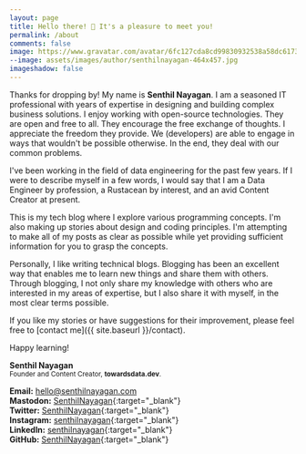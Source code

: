 ```yaml
---
layout: page
title: Hello there! 👋 It's a pleasure to meet you!
permalink: /about
comments: false
image: https://www.gravatar.com/avatar/6fc127cda8cd99830932538a58dc6173?s=300
--image: assets/images/author/senthilnayagan-464x457.jpg
imageshadow: false
---
```


Thanks for dropping by! My name is **Senthil Nayagan**. I am a seasoned IT professional with years of expertise in designing and building complex business solutions. I enjoy working with open-source technologies. They are open and free to all. They encourage the free exchange of thoughts. I appreciate the freedom they provide. We (developers) are able to engage in ways that wouldn't be possible otherwise. In the end, they deal with our common problems.

I've been working in the field of data engineering for the past few years. If I were to describe myself in a few words, I would say that I am a Data Engineer by profession, a Rustacean by interest, and an avid Content Creator at present.

This is my tech blog where I explore various programming concepts. I'm also making up stories about design and coding principles. I'm attempting to make all of my posts as clear as possible while yet providing sufficient information for you to grasp the concepts.

Personally, I like writing technical blogs. Blogging has been an excellent way that enables me to learn new things and share them with others. Through blogging, I not only share my knowledge with others who are interested in my areas of expertise, but I also share it with myself, in the most clear terms possible.

If you like my stories or have suggestions for their improvement, please feel free to [contact me]({{ site.baseurl }}/contact).

Happy learning!

**Senthil Nayagan**<br/>
<sup>Founder and Content Creator, **towardsdata.dev**.</sup>

**Email:** [hello@senthilnayagan.com](mailto:hello@senthilnayagan.com)<br/>
**Mastodon:** [SenthilNayagan](https://fosstodon.org/@SenthilNayagan){:target="_blank"}<br/>
**Twitter:** [SenthilNayagan](https://twitter.com/SenthilNayagan){:target="_blank"}<br/>
**Instagram:** [senthilnayagan](https://www.instagram.com/senthilnayagan){:target="_blank"}<br/> 
**LinkedIn:** [senthilnayagan](https://www.linkedin.com/in/senthilnayagan){:target="_blank"}<br/>
**GitHub:** [SenthilNayagan](https://github.com/SenthilNayagan){:target="_blank"}

<!--
<span style="color:#616A6B;"><i class="fa fa-envelope"></i></span>&nbsp;&nbsp;[hello@senthilnayagan.com](mailto:hello@senthilnayagan.com)<br/>
<span style="color:#616A6B;"><i class="fa-brands fa-mastodon"></i></span>&nbsp;&nbsp;[SenthilNayagan](https://fosstodon.org/@SenthilNayagan){:target="_blank"}<br/>
<span style="color:#616A6B;"><i class="fa-brands fa-twitter"></i></span>&nbsp;&nbsp;[SenthilNayagan](https://twitter.com/SenthilNayagan){:target="_blank"}<br/>
<span style="color:#616A6B;"><i class="fa-brands fa-square-instagram"></i></span>&nbsp;&nbsp;[senthilnayagan](https://www.instagram.com/senthilnayagan){:target="_blank"}<br/>
<span style="color:#616A6B;"><i class="fa-brands fa-linkedin"></i></span>&nbsp;&nbsp;[senthilnayagan](https://www.linkedin.com/in/senthilnayagan){:target="_blank"}<br/>
<span style="color:#616A6B;"><i class="fa-brands fa-mastodon"></i></span>&nbsp;&nbsp;[SenthilNayagan](https://github.com/SenthilNayagan){:target="_blank"}
-->